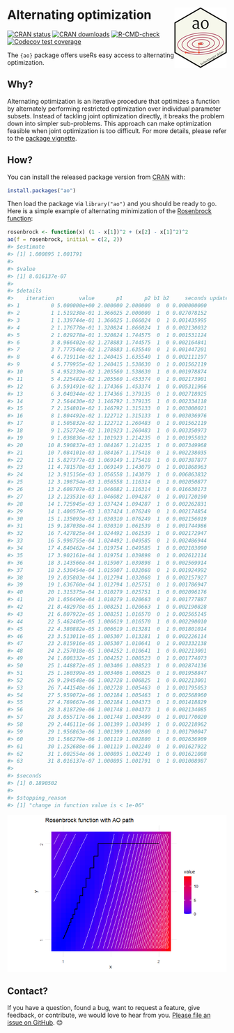 
<!-- README.md is generated from README.Rmd. Please edit that file -->

# Alternating optimization <img src="man/figures/logo.png" align="right" height="139" />

<!-- badges: start -->

[![CRAN
status](https://www.r-pkg.org/badges/version/ao)](https://CRAN.R-project.org/package=ao)
[![CRAN
downloads](https://cranlogs.r-pkg.org/badges/last-month/ao)](https://CRAN.R-project.org/package=ao)
[![R-CMD-check](https://github.com/loelschlaeger/ao/workflows/R-CMD-check/badge.svg)](https://github.com/loelschlaeger/ao/actions)
[![Codecov test
coverage](https://codecov.io/gh/loelschlaeger/ao/branch/main/graph/badge.svg)](https://app.codecov.io/gh/loelschlaeger/ao?branch=main)
<!-- badges: end -->

The `{ao}` package offers useRs easy access to alternating optimization.

## Why?

Alternating optimization is an iterative procedure that optimizes a
function by alternately performing restricted optimization over
individual parameter subsets. Instead of tackling joint optimization
directly, it breaks the problem down into simpler sub-problems. This
approach can make optimization feasible when joint optimization is too
difficult. For more details, please refer to the [package
vignette](https://loelschlaeger.de/ao/articles/ao.html).

## How?

You can install the released package version from
[CRAN](https://CRAN.R-project.org) with:

``` r
install.packages("ao")
```

Then load the package via `library("ao")` and you should be ready to go.
Here is a simple example of alternating minimization of the [Rosenbrock
function](https://en.wikipedia.org/wiki/Rosenbrock_function):

``` r
rosenbrock <- function(x) (1 - x[1])^2 + (x[2] - x[1]^2)^2
ao(f = rosenbrock, initial = c(2, 2))
#> $estimate
#> [1] 1.000895 1.001791
#> 
#> $value
#> [1] 8.016137e-07
#> 
#> $details
#>    iteration        value       p1       p2 b1 b2     seconds update_code
#> 1          0 5.000000e+00 2.000000 2.000000  0  0 0.000000000           0
#> 2          1 1.519238e-01 1.366025 2.000000  1  0 0.027078152           0
#> 3          1 1.339744e-01 1.366025 1.866024  0  1 0.001435995           0
#> 4          2 1.176778e-01 1.320824 1.866024  1  0 0.002130032           0
#> 5          2 1.029278e-01 1.320824 1.744575  0  1 0.001531124           0
#> 6          3 8.966402e-02 1.278883 1.744575  1  0 0.002164841           0
#> 7          3 7.777546e-02 1.278883 1.635540  0  1 0.001447201           0
#> 8          4 6.719114e-02 1.240415 1.635540  1  0 0.002111197           0
#> 9          4 5.779955e-02 1.240415 1.538630  0  1 0.001562119           0
#> 10         5 4.952339e-02 1.205560 1.538630  1  0 0.001978874           0
#> 11         5 4.225482e-02 1.205560 1.453374  0  1 0.002173901           0
#> 12         6 3.591491e-02 1.174366 1.453374  1  0 0.005311966           0
#> 13         6 3.040344e-02 1.174366 1.379135  0  1 0.002718925           0
#> 14         7 2.564430e-02 1.146792 1.379135  1  0 0.002334118           0
#> 15         7 2.154801e-02 1.146792 1.315133  0  1 0.003000021           0
#> 16         8 1.804492e-02 1.122712 1.315133  1  0 0.003036976           0
#> 17         8 1.505832e-02 1.122712 1.260483  0  1 0.001562119           0
#> 18         9 1.252724e-02 1.101923 1.260483  1  0 0.003350973           0
#> 19         9 1.038836e-02 1.101923 1.214235  0  1 0.001955032           0
#> 20        10 8.590837e-03 1.084167 1.214235  1  0 0.007349968           0
#> 21        10 7.084101e-03 1.084167 1.175418  0  1 0.002238035           0
#> 22        11 5.827377e-03 1.069149 1.175418  1  0 0.007387877           0
#> 23        11 4.781578e-03 1.069149 1.143079  0  1 0.001868963           0
#> 24        12 3.915156e-03 1.056558 1.143079  1  0 0.006863832           0
#> 25        12 3.198754e-03 1.056558 1.116314  0  1 0.002050877           0
#> 26        13 2.608707e-03 1.046082 1.116314  1  0 0.016630173           0
#> 27        13 2.123531e-03 1.046082 1.094287  0  1 0.001720190           0
#> 28        14 1.725945e-03 1.037424 1.094287  1  0 0.002262831           0
#> 29        14 1.400576e-03 1.037424 1.076249  0  1 0.002174854           0
#> 30        15 1.135093e-03 1.030310 1.076249  1  0 0.002156019           0
#> 31        15 9.187038e-04 1.030310 1.061539  0  1 0.001744986           0
#> 32        16 7.427825e-04 1.024492 1.061539  1  0 0.002172947           0
#> 33        16 5.998755e-04 1.024492 1.049585  0  1 0.002486944           0
#> 34        17 4.840462e-04 1.019754 1.049585  1  0 0.002103090           0
#> 35        17 3.902161e-04 1.019754 1.039898  0  1 0.002612114           0
#> 36        18 3.143566e-04 1.015907 1.039898  1  0 0.002569914           0
#> 37        18 2.530454e-04 1.015907 1.032068  0  1 0.001924992           0
#> 38        19 2.035803e-04 1.012794 1.032068  1  0 0.002157927           0
#> 39        19 1.636760e-04 1.012794 1.025751  0  1 0.001786947           0
#> 40        20 1.315375e-04 1.010279 1.025751  1  0 0.002096176           0
#> 41        20 1.056496e-04 1.010279 1.020663  0  1 0.001777887           0
#> 42        21 8.482978e-05 1.008251 1.020663  1  0 0.002190828           0
#> 43        21 6.807922e-05 1.008251 1.016570  0  1 0.002565145           0
#> 44        22 5.462405e-05 1.006619 1.016570  1  0 0.002290010           0
#> 45        22 4.380882e-05 1.006619 1.013281  0  1 0.001801014           0
#> 46        23 3.513011e-05 1.005307 1.013281  1  0 0.002226114           0
#> 47        23 2.815916e-05 1.005307 1.010641  0  1 0.003332138           0
#> 48        24 2.257018e-05 1.004252 1.010641  1  0 0.002213001           0
#> 49        24 1.808332e-05 1.004252 1.008523  0  1 0.001774073           0
#> 50        25 1.448872e-05 1.003406 1.008523  1  0 0.002874136           0
#> 51        25 1.160399e-05 1.003406 1.006825  0  1 0.001958847           0
#> 52        26 9.294548e-06 1.002728 1.006825  1  0 0.002213001           0
#> 53        26 7.441548e-06 1.002728 1.005463  0  1 0.001795053           0
#> 54        27 5.959072e-06 1.002184 1.005463  1  0 0.002568960           0
#> 55        27 4.769667e-06 1.002184 1.004373  0  1 0.001418829           0
#> 56        28 3.818729e-06 1.001748 1.004373  1  0 0.002134085           0
#> 57        28 3.055717e-06 1.001748 1.003499  0  1 0.001770020           0
#> 58        29 2.446111e-06 1.001399 1.003499  1  0 0.002218962           0
#> 59        29 1.956863e-06 1.001399 1.002800  0  1 0.001790047           0
#> 60        30 1.566279e-06 1.001119 1.002800  1  0 0.002636909           0
#> 61        30 1.252688e-06 1.001119 1.002240  0  1 0.001627922           0
#> 62        31 1.002554e-06 1.000895 1.002240  1  0 0.001621008           0
#> 63        31 8.016137e-07 1.000895 1.001791  0  1 0.001008987           0
#> 
#> $seconds
#> [1] 0.1890502
#> 
#> $stopping_reason
#> [1] "change in function value is < 1e-06"
```

![](man/figures/README-rosenbrock_ao_path-1.png)<!-- -->

## Contact?

If you have a question, found a bug, want to request a feature, give
feedback, or contribute, we would love to hear from you. [Please file an
issue on GitHub](https://github.com/loelschlaeger/ao/issues/new/choose).
😊

